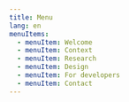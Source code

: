 ```yaml
---
title: Menu
lang: en
menuItems:
  - menuItem: Welcome
  - menuItem: Context
  - menuItem: Research
  - menuItem: Design
  - menuItem: For developers
  - menuItem: Contact
---
```

